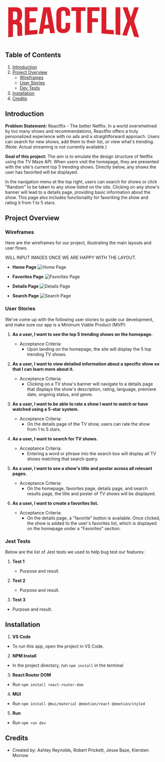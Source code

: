 ![Project Logo](public/images/REACTFLIX-LOGO.png)

## Table of Contents

1. [Introduction](#introduction)
2. [Project Overview](#project-overview)
   - [Wireframes](#wireframes)
   - [User Stories](#user-stories)
   - [Dev Tests](#jest-tests)
3. [Installation](#installation)
4. [Credits](#credits)

## Introduction

**Problem Statement:** Reactflix - The better Netflix. In a world overwhelmed by too many shows and recommendations, Reactflix offers a truly personalized experience with no ads and a straightforward approach. Users can search for new shows, add them to their list, or view what's trending. (Note: Actual streaming is not currently available.)

**Goal of this project:** The aim is to emulate the design structure of Netflix using the TV Maze API. When users visit the homepage, they are presented with the site's current top 5 trending shows. Directly below, any shows the user has favorited will be displayed. 

In the navigation menu at the top right, users can search for shows or click "Random" to be taken to any show listed on the site. Clicking on any show's banner will lead to a details page, providing basic information about the show. This page also includes functionality for favoriting the show and rating it from 1 to 5 stars.

## Project Overview

### Wireframes

Here are the wireframes for our project, illustrating the main layouts and user flows.

WILL INPUT IMAGES ONCE WE ARE HAPPY WITH THE LAYOUT.

- **Home Page**
  ![Home Page](wireframes/home-page.png)

- **Favorites Page**
  ![Favorites Page](wireframes/favorites-page.png)

- **Details Page**
  ![Details Page](wireframes/details-page.png)

- **Search Page**
  ![Search Page ](wireframes/search-page.png)


### User Stories

We've come up with the following user stories to guide our development, and make sure our app is a Minimum Viable Product (MVP):

1. **As a user, I want to see the top 5 trending shows on the homepage.**
   - Acceptance Criteria:
     - Upon landing on the homepage, the site will display the 5 top trending TV shows.

2. **As a user, I want to view detailed information about a specific show so that I can learn more about it.**
   - Acceptance Criteria:
     - Clicking on a TV show's banner will navigate to a details page that displays the show's description, rating, language, premiere date, ongoing status, and genre.

3. **As a user, I want to be able to rate a show I want to watch or have watched using a 5-star system.**
   - Acceptance Criteria:
     - On the details page of the TV show, users can rate the show from 1 to 5 stars.

4. **As a user, I want to search for TV shows.**
   - Acceptance Criteria:
     - Entering a word or phrase into the search box will display all TV shows matching that search query.

5. **As a user, I want to see a show's title and poster across all relevant pages.**
   - Acceptance Criteria:
     - On the homepage, favorites page, details page, and search results page, the title and poster of TV shows will be displayed.

6. **As a user, I want to create a favorites list.**
   - Acceptance Criteria:
     - On the details page, a "favorite" button is available. Once clicked, the show is added to the user's favorites list, which is displayed on the homepage under a "Favorites" section.

### Jest Tests

Below are the list of Jest tests we used to help bug test our features:

1. **Test 1**
   - Purpose and result.

2. **Test 2**
   - Purpose and result.

3. **Test 3**
  - Purpose and result.

## Installation

1. **VS Code**
  - To run this app, open the project in VS Code.

2. **NPM Install**
  - In the project directory, run `npm install` in the terminal

3. **React Router DOM**
  - Run `npm install react-router-dom` 

4. **MUI**
  - Run `npm install @mui/material @emotion/react @emotion/styled` 

5. **Run**
  - Run `npm run dev`

## Credits
- Created by: Ashley Reynolds, Robert Prickett, Jesse Baze, Kiersten Morrow
